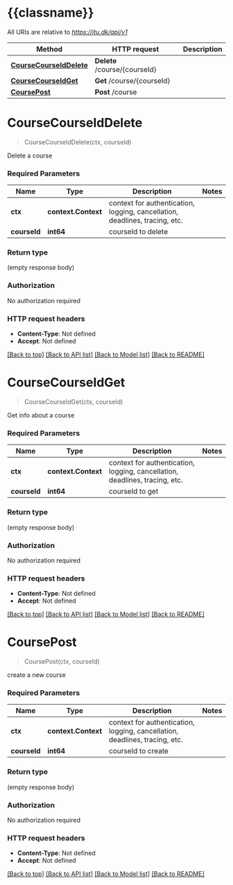 # {{classname}}

All URIs are relative to *https://itu.dk/api/v1*

Method | HTTP request | Description
------------- | ------------- | -------------
[**CourseCourseIdDelete**](DefaultApi.md#CourseCourseIdDelete) | **Delete** /course/{courseId} | 
[**CourseCourseIdGet**](DefaultApi.md#CourseCourseIdGet) | **Get** /course/{courseId} | 
[**CoursePost**](DefaultApi.md#CoursePost) | **Post** /course | 

# **CourseCourseIdDelete**
> CourseCourseIdDelete(ctx, courseId)


Delete a course

### Required Parameters

Name | Type | Description  | Notes
------------- | ------------- | ------------- | -------------
 **ctx** | **context.Context** | context for authentication, logging, cancellation, deadlines, tracing, etc.
  **courseId** | **int64**| courseId to delete | 

### Return type

 (empty response body)

### Authorization

No authorization required

### HTTP request headers

 - **Content-Type**: Not defined
 - **Accept**: Not defined

[[Back to top]](#) [[Back to API list]](../README.md#documentation-for-api-endpoints) [[Back to Model list]](../README.md#documentation-for-models) [[Back to README]](../README.md)

# **CourseCourseIdGet**
> CourseCourseIdGet(ctx, courseId)


Get info about a course

### Required Parameters

Name | Type | Description  | Notes
------------- | ------------- | ------------- | -------------
 **ctx** | **context.Context** | context for authentication, logging, cancellation, deadlines, tracing, etc.
  **courseId** | **int64**| courseId to get | 

### Return type

 (empty response body)

### Authorization

No authorization required

### HTTP request headers

 - **Content-Type**: Not defined
 - **Accept**: Not defined

[[Back to top]](#) [[Back to API list]](../README.md#documentation-for-api-endpoints) [[Back to Model list]](../README.md#documentation-for-models) [[Back to README]](../README.md)

# **CoursePost**
> CoursePost(ctx, courseId)


create a new course

### Required Parameters

Name | Type | Description  | Notes
------------- | ------------- | ------------- | -------------
 **ctx** | **context.Context** | context for authentication, logging, cancellation, deadlines, tracing, etc.
  **courseId** | **int64**| courseId to create | 

### Return type

 (empty response body)

### Authorization

No authorization required

### HTTP request headers

 - **Content-Type**: Not defined
 - **Accept**: Not defined

[[Back to top]](#) [[Back to API list]](../README.md#documentation-for-api-endpoints) [[Back to Model list]](../README.md#documentation-for-models) [[Back to README]](../README.md)


